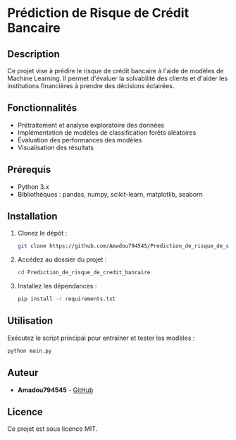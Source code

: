 # Prédiction de Risque de Crédit Bancaire

## Description
Ce projet vise à prédire le risque de crédit bancaire à l'aide de modèles de Machine Learning. Il permet d'évaluer la solvabilité des clients et d'aider les institutions financières à prendre des décisions éclairées.

## Fonctionnalités
- Prétraitement et analyse exploratoire des données
- Implémentation de modèles de classification forêts aléatoires
- Évaluation des performances des modèles
- Visualisation des résultats

## Prérequis
- Python 3.x
- Bibliothèques : pandas, numpy, scikit-learn, matplotlib, seaborn

## Installation
1. Clonez le dépôt :
   ```bash
   git clone https://github.com/Amadou794545/Prediction_de_risque_de_credit_bancaire.git
   ```
2. Accédez au dossier du projet :
   ```bash
   cd Prediction_de_risque_de_credit_bancaire
   ```
3. Installez les dépendances :
   ```bash
   pip install -r requirements.txt
   ```

## Utilisation
Exécutez le script principal pour entraîner et tester les modèles :
```bash
python main.py
```

## Auteur
- **Amadou794545** - [GitHub](https://github.com/Amadou794545)

## Licence
Ce projet est sous licence MIT.

